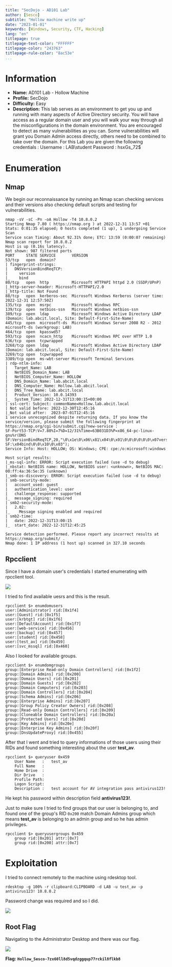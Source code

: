 ```yaml
---
title: "SecDojo - AD101 Lab"
author: [Sesco]
subtitle: "Hollow machine write up"
date: "2023-01-01"
keywords: [Windows, Security, CTF, Hacking]
lang: "en"
titlepage: true
titlepage-text-color: "FFFFFF"
titlepage-color: "243763"
titlepage-rule-color: "8ac53e"
...
```



# Information

- **Name:** AD101 Lab - Hollow Machine
- **Profile:** SecDojo
- **Difficulty:** Easy
- **Description:** This lab serves as an environment to get you up and running with many aspects of Active Directory security. You will have access as a regular domain user and you will walk your way through all the misconfigurations in the domain environment. You are encouraged to detect as many vulnerabilities as you can. Some vulnerabilities will grant you Domain Admin access directly, others need to be combined to take over the domain. For this Lab you are given the following credentials : Username : LAB\student Password : hsxGs_72$


# Enumeration

## Nmap

We begin our reconnaissance by running an Nmap scan checking services and their versions also checking default scripts and testing for vulnerabilities.

```console
nmap -sV -sC -Pn -oA Hollow -T4 10.8.0.2
Starting Nmap 7.80 ( https://nmap.org ) at 2022-12-31 13:57 +01
Stats: 0:01:35 elapsed; 0 hosts completed (1 up), 1 undergoing Service Scan
Service scan Timing: About 92.31% done; ETC: 13:59 (0:00:07 remaining)
Nmap scan report for 10.8.0.2
Host is up (0.16s latency).
Not shown: 987 filtered ports
PORT     STATE SERVICE       VERSION
53/tcp   open  domain?
| fingerprint-strings: 
|   DNSVersionBindReqTCP: 
|     version
|_    bind
80/tcp   open  http          Microsoft HTTPAPI httpd 2.0 (SSDP/UPnP)
|_http-server-header: Microsoft-HTTPAPI/2.0
|_http-title: Not Found
88/tcp   open  kerberos-sec  Microsoft Windows Kerberos (server time: 2022-12-31 12:57:50Z)
135/tcp  open  msrpc         Microsoft Windows RPC
139/tcp  open  netbios-ssn   Microsoft Windows netbios-ssn
389/tcp  open  ldap          Microsoft Windows Active Directory LDAP (Domain: lab.abcit.local, Site: Default-First-Site-Name)
445/tcp  open  microsoft-ds  Microsoft Windows Server 2008 R2 - 2012 microsoft-ds (workgroup: LAB)
464/tcp  open  kpasswd5?
593/tcp  open  ncacn_http    Microsoft Windows RPC over HTTP 1.0
636/tcp  open  tcpwrapped
3268/tcp open  ldap          Microsoft Windows Active Directory LDAP (Domain: lab.abcit.local, Site: Default-First-Site-Name)
3269/tcp open  tcpwrapped
3389/tcp open  ms-wbt-server Microsoft Terminal Services
| rdp-ntlm-info: 
|   Target_Name: LAB
|   NetBIOS_Domain_Name: LAB
|   NetBIOS_Computer_Name: HOLLOW
|   DNS_Domain_Name: lab.abcit.local
|   DNS_Computer_Name: Hollow.lab.abcit.local
|   DNS_Tree_Name: lab.abcit.local
|   Product_Version: 10.0.14393
|_  System_Time: 2022-12-31T13:00:15+00:00
| ssl-cert: Subject: commonName=Hollow.lab.abcit.local
| Not valid before: 2022-12-30T12:45:16
|_Not valid after:  2023-07-01T12:45:16
1 service unrecognized despite returning data. If you know the service/version, please submit the following fingerprint at https://nmap.org/cgi-bin/submit.cgi?new-service :
SF-Port53-TCP:V=7.80%I=7%D=12/31%Time=63B031D3%P=x86_64-pc-linux-gnu%r(DNS
SF:VersionBindReqTCP,20,"\0\x1e\0\x06\x81\x04\0\x01\0\0\0\0\0\0\x07version
SF:\x04bind\0\0\x10\0\x03");
Service Info: Host: HOLLOW; OS: Windows; CPE: cpe:/o:microsoft:windows

Host script results:
|_ms-sql-info: ERROR: Script execution failed (use -d to debug)
|_nbstat: NetBIOS name: HOLLOW, NetBIOS user: <unknown>, NetBIOS MAC: 00:ff:4a:36:5e:35 (unknown)
|_smb-os-discovery: ERROR: Script execution failed (use -d to debug)
| smb-security-mode: 
|   account_used: guest
|   authentication_level: user
|   challenge_response: supported
|_  message_signing: required
| smb2-security-mode: 
|   2.02: 
|_    Message signing enabled and required
| smb2-time: 
|   date: 2022-12-31T13:00:15
|_  start_date: 2022-12-31T12:45:25

Service detection performed. Please report any incorrect results at https://nmap.org/submit/ .
Nmap done: 1 IP address (1 host up) scanned in 327.10 seconds
```

## Rpcclient

Since I have a domain user's credentials I started enumerating with rpcclient tool.

![](./Figure%201.png)

I tried to find available uesrs and this is the result.

```console
rpcclient $> enumdomusers 
user:[Administrator] rid:[0x1f4]
user:[Guest] rid:[0x1f5]
user:[krbtgt] rid:[0x1f6]
user:[DefaultAccount] rid:[0x1f7]
user:[web-service] rid:[0x456]
user:[backup] rid:[0x457]
user:[student] rid:[0x458]
user:[test_av] rid:[0x459]
user:[svc_mssql] rid:[0x460]
```

Also I looked for available groups.

```console
rpcclient $> enumdomgroups
group:[Enterprise Read-only Domain Controllers] rid:[0x1f2]
group:[Domain Admins] rid:[0x200]
group:[Domain Users] rid:[0x201]
group:[Domain Guests] rid:[0x202]
group:[Domain Computers] rid:[0x203]
group:[Domain Controllers] rid:[0x204]
group:[Schema Admins] rid:[0x206]
group:[Enterprise Admins] rid:[0x207]
group:[Group Policy Creator Owners] rid:[0x208]
group:[Read-only Domain Controllers] rid:[0x209]
group:[Cloneable Domain Controllers] rid:[0x20a]
group:[Protected Users] rid:[0x20d]
group:[Key Admins] rid:[0x20e]
group:[Enterprise Key Admins] rid:[0x20f]
group:[DnsUpdateProxy] rid:[0x455]
```

After that I went and tried to query informations of those users using their RIDs and found something interesting about the user **test_av**.

```console
rpcclient $> queryuser 0x459
	User Name   :	test_av
	Full Name   :	
	Home Drive  :	
	Dir Drive   :	
	Profile Path:	
	Logon Script:	
	Description :	test account for AV integration pass antivirus123!
```

He kept his password within description field **antivirus123!**.

Just to make sure I tried to find groups that our user is belonging to, and found one of the group's RID `0x200` match Domain Admins group which means **test_av** is belonging to an admin group and so he has admin privileges.

```console
rpcclient $> queryusergroups 0x459
	group rid:[0x201] attr:[0x7]
	group rid:[0x200] attr:[0x7]
```

# Exploitation

I tried to connect remotely to the machine using rdesktop tool.

```console
rdesktop -g 100% -r clipboard:CLIPBOARD -d LAB -u test_av -p antivirus123! 10.8.0.2
```

Password change was required and so I did.

![](Figure%202.png)

## Root Flag

Navigating to the Administrator Desktop and there was our flag.

![](./Figure%203.png)

**Flag:** **`Hollow_Sesco-7zx60ll8d5vqdzggqup77rckil8flkb8`**
